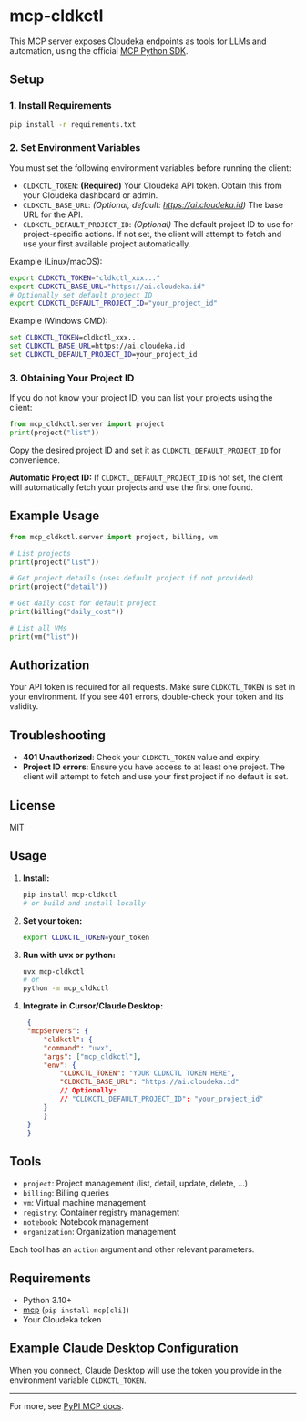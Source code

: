 # mcp-cldkctl

This MCP server exposes Cloudeka endpoints as tools for LLMs and automation, using the official [MCP Python SDK](https://pypi.org/project/mcp/).

## Setup

### 1. Install Requirements

```bash
pip install -r requirements.txt
```

### 2. Set Environment Variables

You must set the following environment variables before running the client:

- `CLDKCTL_TOKEN`: **(Required)** Your Cloudeka API token. Obtain this from your Cloudeka dashboard or admin.
- `CLDKCTL_BASE_URL`: *(Optional, default: https://ai.cloudeka.id)* The base URL for the API.
- `CLDKCTL_DEFAULT_PROJECT_ID`: *(Optional)* The default project ID to use for project-specific actions. If not set, the client will attempt to fetch and use your first available project automatically.

Example (Linux/macOS):
```bash
export CLDKCTL_TOKEN="cldkctl_xxx..."
export CLDKCTL_BASE_URL="https://ai.cloudeka.id"
# Optionally set default project ID
export CLDKCTL_DEFAULT_PROJECT_ID="your_project_id"
```

Example (Windows CMD):
```cmd
set CLDKCTL_TOKEN=cldkctl_xxx...
set CLDKCTL_BASE_URL=https://ai.cloudeka.id
set CLDKCTL_DEFAULT_PROJECT_ID=your_project_id
```

### 3. Obtaining Your Project ID

If you do not know your project ID, you can list your projects using the client:

```python
from mcp_cldkctl.server import project
print(project("list"))
```

Copy the desired project ID and set it as `CLDKCTL_DEFAULT_PROJECT_ID` for convenience.

**Automatic Project ID:**
If `CLDKCTL_DEFAULT_PROJECT_ID` is not set, the client will automatically fetch your projects and use the first one found.

## Example Usage

```python
from mcp_cldkctl.server import project, billing, vm

# List projects
print(project("list"))

# Get project details (uses default project if not provided)
print(project("detail"))

# Get daily cost for default project
print(billing("daily_cost"))

# List all VMs
print(vm("list"))
```

## Authorization

Your API token is required for all requests. Make sure `CLDKCTL_TOKEN` is set in your environment. If you see 401 errors, double-check your token and its validity.

## Troubleshooting
- **401 Unauthorized**: Check your `CLDKCTL_TOKEN` value and expiry.
- **Project ID errors**: Ensure you have access to at least one project. The client will attempt to fetch and use your first project if no default is set.

## License
MIT

## Usage

1. **Install:**
   ```sh
   pip install mcp-cldkctl
   # or build and install locally
   ```

2. **Set your token:**
   ```sh
   export CLDKCTL_TOKEN=your_token
   ```

3. **Run with uvx or python:**
   ```sh
   uvx mcp-cldkctl
   # or
   python -m mcp_cldkctl
   ```

4. **Integrate in Cursor/Claude Desktop:**
   ```json
    {
    "mcpServers": {
        "cldkctl": {
        "command": "uvx",
        "args": ["mcp_cldkctl"],
        "env": {
            "CLDKCTL_TOKEN": "YOUR CLDKCTL TOKEN HERE",
            "CLDKCTL_BASE_URL": "https://ai.cloudeka.id"
            // Optionally:
            // "CLDKCTL_DEFAULT_PROJECT_ID": "your_project_id"
        }
        }
    }
    }

   ```

## Tools

- `project`: Project management (list, detail, update, delete, ...)
- `billing`: Billing queries
- `vm`: Virtual machine management
- `registry`: Container registry management
- `notebook`: Notebook management
- `organization`: Organization management

Each tool has an `action` argument and other relevant parameters.

## Requirements

- Python 3.10+
- [mcp](https://pypi.org/project/mcp/) (`pip install mcp[cli]`)
- Your Cloudeka token

## Example Claude Desktop Configuration

When you connect, Claude Desktop will use the token you provide in the environment variable `CLDKCTL_TOKEN`.

---

For more, see [PyPI MCP docs](https://pypi.org/project/mcp/). 